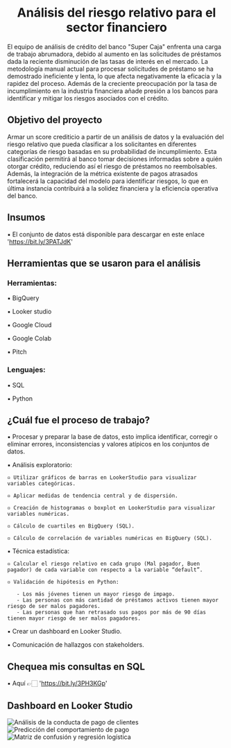 # <h1 align="center"> Análisis del riesgo relativo para el sector financiero  </h1>

El equipo de análisis de crédito del banco "Super Caja" enfrenta una carga de trabajo abrumadora, debido al aumento en las solicitudes de préstamos dada la reciente disminución de las tasas de interés en el mercado. La metodología manual actual para procesar solicitudes de préstamo se ha demostrado ineficiente y lenta, lo que afecta negativamente la eficacia y la rapidez del proceso. Además de la creciente preocupación por la tasa de incumplimiento en la industria financiera añade presión a los bancos para identificar y mitigar los riesgos asociados con el crédito.

## Objetivo del proyecto

Armar un score crediticio a partir de un análisis de datos y la evaluación del riesgo relativo que pueda clasificar a los solicitantes en diferentes categorías de riesgo basadas en su probabilidad de incumplimiento. Esta clasificación permitirá al banco tomar decisiones informadas sobre a quién otorgar crédito, reduciendo así el riesgo de préstamos no reembolsables. Además, la integración de la métrica existente de pagos atrasados fortalecerá la capacidad del modelo para identificar riesgos, lo que en última instancia contribuirá a la solidez financiera y la eficiencia operativa del banco.

## Insumos

▪️ El conjunto de datos está disponible para descargar en este enlace 'https://bit.ly/3PATJdK'

## Herramientas que se usaron para el análisis

### Herramientas:

▪️ BigQuery

▪️ Looker studio 

▪️ Google Cloud

▪️ Google Colab

▪️ Pitch

### Lenguajes:

▪️ SQL

▪️ Python

## ¿Cuál fue el proceso de trabajo?

▪️ Procesar y preparar la base de datos, esto implica identificar, corregir o eliminar errores, inconsistencias y valores atípicos en los conjuntos de datos.

▪️ Análisis exploratorio:

    ▫ Utilizar gráficos de barras en LookerStudio para visualizar variables categóricas.
  
    ▫ Aplicar medidas de tendencia central y de dispersión.
  
    ▫ Creación de histogramas o boxplot en LookerStudio para visualizar variables numéricas.
  
    ▫ Cálculo de cuartiles en BigQuery (SQL).
  
    ▫ Cálculo de correlación de variables numéricas en BigQuery (SQL).
    
▪️ Técnica estadística:

    ▫ Calcular el riesgo relativo en cada grupo (Mal pagador, Buen pagador) de cada variable con respecto a la variable “default”.

    ▫ Validación de hipótesis en Python:

       - Los más jóvenes tienen un mayor riesgo de impago.
       - Las personas con más cantidad de préstamos activos tienen mayor riesgo de ser malos pagadores.
       - Las personas que han retrasado sus pagos por más de 90 días tienen mayor riesgo de ser malos pagadores.

▪️ Crear un dashboard en Looker Studio.

▪️ Comunicación de hallazgos con stakeholders.

## Chequea mis consultas en SQL

▪️ Aquí 👉🏻 'https://bit.ly/3PH3KGp'

## Dashboard en Looker Studio

![Análisis de la conducta de pago de clientes](https://raw.githubusercontent.com/MayteLlerena/Banco_Super_Caja/main/An%C3%A1lisis%20de%20la%20conducta%20de%20pago%20de%20clientes.png)
![Predicción del comportamiento de pago](https://raw.githubusercontent.com/MayteLlerena/Banco_Super_Caja/main/Predicci%C3%B3n%20del%20comportamiento%20de%20pago.png)
![Matriz de confusión y regresión logística](https://raw.githubusercontent.com/MayteLlerena/Banco_Super_Caja/main/Matriz%20de%20confusi%C3%B3n%20y%20regresi%C3%B3n%20log%C3%ADstica.png)

